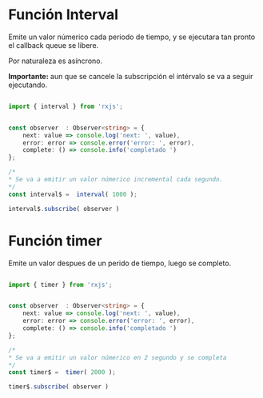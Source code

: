 # Función Interval

Emite un valor númerico cada periodo de tiempo, y se ejecutara tan pronto el callback queue se libere.

Por naturaleza es asíncrono.

**Importante:** aun que se cancele la subscripción el intérvalo se va a seguir ejecutando. 

```ts

import { interval } from 'rxjs'; 


const observer  : Observer<string> = {
    next: value => console.log('next: ', value),
    error: error => console.error('error: ', error),
    complete: () => console.info('completado ')
};

/*
* Se va a emitir un valor númerico incremental cada segundo.
*/
const interval$ =  interval( 1000 ); 

interval$.subscribe( observer )
```

# Función timer

Emite un valor despues de un perido de tiempo, luego se completo.

```ts

import { timer } from 'rxjs'; 


const observer  : Observer<string> = {
    next: value => console.log('next: ', value),
    error: error => console.error('error: ', error),
    complete: () => console.info('completado ')
};

/*
* Se va a emitir un valor númerico en 2 segundo y se completa
*/
const timer$ =  timer( 2000 ); 

timer$.subscribe( observer )
```